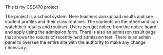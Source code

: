This is my CSE470 project

The project is a school system. Here teachers can upload results and see student profiles and their class routines. The students on the otherhand can watchtheir results and routines. Users can get notice from the notice board and apply using the admission form. There is also an admisson result page that shows the results of recently held admission test.
There is an admin panel to oversee the entire site with the authority to make any change necessary.
